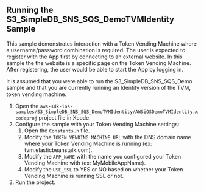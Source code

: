 <html>
<body>
<h2>Running the S3_SimpleDB_SNS_SQS_DemoTVMIdentity Sample</h2>
<p>This sample demonstrates interaction with a Token Vending Machine where a username/password combination is required.
The user is expected to register with the App first by connecting to  an external website.  In this sample the the website is a specific page on the 
Token Vending Machine.  After registering, the user would be able to start the App by logging in.</p>
<p>It is assumed that you were able to run the S3_SimpleDB_SNS_SQS_Demo sample and that you are currently running an Identity version of the TVM, token vending machine.</p>
<ol>
  <li>Open the <code>aws-sdk-ios-samples/S3_SimpleDB_SNS_SQS_DemoTVMIdentity/AWSiOSDemoTVMIdentity.xcodeproj</code> project file in Xcode. </li>
  <li>Configure the sample with your Token Vending Machine settings:
    <ol>
      <li>Open the <code>Constants.h</code> file. </li>
      <li>Modify the <code>TOKEN_VENDING_MACHINE_URL</code> with the DNS domain name where your Token Vending Machine is running (ex: tvm.elasticbeanstalk.com).</li>
      <li>Modify the <code>APP_NAME</code> with the name you configured your Token Vending Machine with (ex: MyMobileAppName).</li>
      <li>Modify the <code>USE_SSL</code> to YES or NO based on whether your Token Vending Machine is running SSL or not.</li>
    </ol>
  </li>
  <li>Run the project.</li>
</ol>
</body>
</html>
